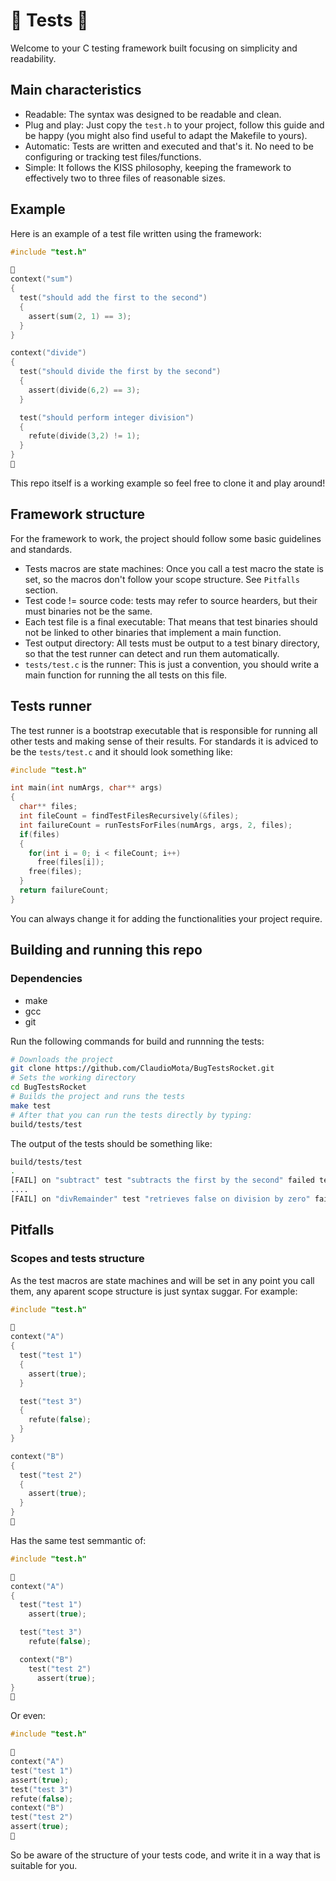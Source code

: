 # 🐛 Tests 🚀

Welcome to your C testing framework built focusing on simplicity and readability.

## Main characteristics
- Readable: The syntax was designed to be readable and clean.
- Plug and play: Just copy the `test.h` to your project, follow this guide and be happy (you might also find useful to adapt the Makefile to yours).
- Automatic: Tests are written and executed and that's it. No need to be configuring or tracking test files/functions.
- Simple: It follows the KISS philosophy, keeping the framework to effectively two to three files of reasonable sizes.

## Example
Here is an example of a test file written using the framework:

```C
#include "test.h"

🐛
context("sum")
{
  test("should add the first to the second")
  {
    assert(sum(2, 1) == 3);
  }
}

context("divide")
{
  test("should divide the first by the second")
  {
    assert(divide(6,2) == 3);
  }

  test("should perform integer division")
  {
    refute(divide(3,2) != 1);
  }
}
🚀
```

This repo itself is a working example so feel free to clone it and play around!


## Framework structure
For the framework to work, the project should follow some basic guidelines and standards.

- Tests macros are state machines: Once you call a test macro the state is set, so the macros don't follow your scope structure. See `Pitfalls` section.
- Test code != source code: tests may refer to source hearders, but their must binaries not be the same.
- Each test file is a final executable: That means that test binaries should not be linked to other binaries that implement a main function.
- Test output directory: All tests must be output to a test binary directory, so that the test runner can detect and run them automatically.
- `tests/test.c` is the runner: This is just a convention, you should write a main function for running the all tests on this file.

## Tests runner
The test runner is a bootstrap executable that is responsible for running all other tests and making sense of their results.
For standards it is adviced to be the `tests/test.c` and it should look something like:

```C
#include "test.h"

int main(int numArgs, char** args)
{
  char** files;
  int fileCount = findTestFilesRecursively(&files);
  int failureCount = runTestsForFiles(numArgs, args, 2, files);
  if(files)
  {
    for(int i = 0; i < fileCount; i++)
      free(files[i]);
    free(files);
  }
  return failureCount;
}
```

You can always change it for adding the functionalities your project require.

## Building and running this repo
### Dependencies
- make
- gcc
- git

Run the following commands for build and runnning the tests:
```bash
# Downloads the project
git clone https://github.com/ClaudioMota/BugTestsRocket.git
# Sets the working directory
cd BugTestsRocket
# Builds the project and runs the tests
make test
# After that you can run the tests directly by typing:
build/tests/test
```
The output of the tests should be something like:
```bash
build/tests/test
.
[FAIL] on "subtract" test "subtracts the first by the second" failed tests/exampleCalc.c:19 (subtract(1, 2) == -1)
....
[FAIL] on "divRemainder" test "retrieves false on division by zero" failed tests/exampleCalc.c:63 (SIGFPE)
```

## Pitfalls
### Scopes and tests structure
As the test macros are state machines and will be set in any point you call them, any aparent scope structure is just syntax suggar. For example:
```C
#include "test.h"

🐛
context("A")
{
  test("test 1")
  {
    assert(true);
  }

  test("test 3")
  {
    refute(false);
  }
}

context("B")
{
  test("test 2")
  {
    assert(true);
  }
}
🚀
```
Has the same test semmantic of:
```C
#include "test.h"

🐛
context("A")
{
  test("test 1")
    assert(true);

  test("test 3")
    refute(false);

  context("B")
    test("test 2")
      assert(true);
}
🚀
```
Or even:
```C
#include "test.h"

🐛
context("A")
test("test 1")
assert(true);
test("test 3")
refute(false);
context("B")
test("test 2")
assert(true);
🚀
```
So be aware of the structure of your tests code, and write it in a way that is suitable for you.
